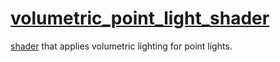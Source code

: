# [volumetric_point_light_shader](volumetric_point_light_shader.hpp)

[shader](../../../shader.md) that applies volumetric lighting for point lights.
